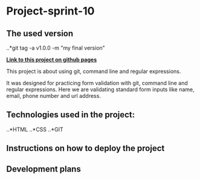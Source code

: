 # **Project-sprint-10**

## The used version 
..*git tag -a v1.0.0 -m "my final version"

[**Link to this project on github pages**](https://leannalight.github.io/project-sprint-10/)

This project is about using git, command line and regular expressions.

It was designed for practicing form validation with git, command line and regular expressions. Here we are validating standard form inputs like name, email, phone number and url address.

## Technologies used in the project:
..*HTML
..*CSS
..*GIT

## Instructions on how to deploy the project

## Development plans